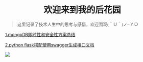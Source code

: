 # <center>欢迎来到我的后花园</center>

> <font face='华文中宋'>这里记录了技术人生中的思考与感悟，欢迎围观(＾Ｕ＾)ノ~ＹＯ</font>

[1.mongoDB即时性和安全性方案总结](https://fairy1018.github.io/zhangfan-garden/blog/mongo)

[2.python flask搭配使用swagger生成接口文档](https://fairy1018.github.io/zhangfan-garden/blog/swagger)

![](https://cdn.jsdelivr.net/gh/Fairy1018/GHimage/think2.jpg)



